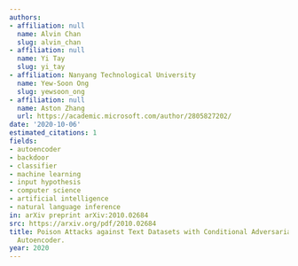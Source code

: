 ```yaml
---
authors:
- affiliation: null
  name: Alvin Chan
  slug: alvin_chan
- affiliation: null
  name: Yi Tay
  slug: yi_tay
- affiliation: Nanyang Technological University
  name: Yew-Soon Ong
  slug: yewsoon_ong
- affiliation: null
  name: Aston Zhang
  url: https://academic.microsoft.com/author/2805827202/
date: '2020-10-06'
estimated_citations: 1
fields:
- autoencoder
- backdoor
- classifier
- machine learning
- input hypothesis
- computer science
- artificial intelligence
- natural language inference
in: arXiv preprint arXiv:2010.02684
src: https://arxiv.org/pdf/2010.02684
title: Poison Attacks against Text Datasets with Conditional Adversarially Regularized
  Autoencoder.
year: 2020
---
```

